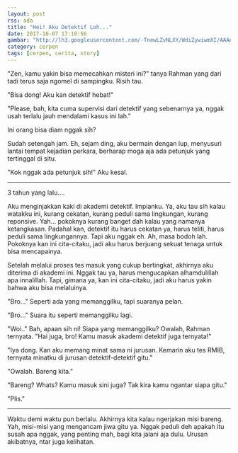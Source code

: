 ```yaml
---
layout: post
rss: ada
title: "Hei! Aku Detektif Loh..."
date: 2017-10-07 17:10:56
gambar: "http://lh3.googleusercontent.com/-TnewLZvNLXY/WdiZywiwmXI/AAAAAAAACaQ/rpuoqNV4WOsvp2lhYT_1J0Cbr-woP9AXwCLcBGAs/s900/detective_conan_239_colour_by_teisson-d3iamvj.png"
category: cerpen
tags: [cerpen, cerita, story]
---
```


"Zen, kamu yakin bisa memecahkan misteri ini?" tanya Rahman yang dari tadi terus saja ngomel di sampingku. Risih tau.

"Bisa dong! Aku kan detektif hebat!"

"Please, bah, kita cuma supervisi dari detektif yang sebenarnya ya, nggak usah terlalu jauh mendalami kasus ini lah."

Ini orang bisa diam nggak sih?

Sudah setengah jam. Eh, sejam ding, aku bermain dengan lup, menyusuri lantai tempat kejadian perkara, berharap moga aja ada petunjuk yang tertinggal di situ.

"Kok nggak ada petunjuk sih!" Aku kesal.

---

3 tahun yang lalu....

Aku menginjakkan kaki di akademi detektif. Impianku. Ya, aku tau sih kalau watakku ini, kurang cekatan, kurang peduli sama lingkungan, kurang reponsive. Yah... pokoknya kurang banget dah kalau yang namanya ketangkasan. Padahal kan, detektif itu harus cekatan ya, harus teliti, harus peduli sama lingkungannya. Tapi aku nggak eh. Ah, masa bodoh lah. Pokoknya kan ini cita-citaku, jadi aku harus berjuang sekuat tenaga untuk bisa mencapainya.

Setelah melalui proses tes masuk yang cukup bertingkat, akhirnya aku diterima di akademi ini. Nggak tau ya, harus mengucapkan alhamdulillah apa innalillah. Tapi, gimana ya, kan ini cita-citaku, jadi aku harus yakin bahwa aku bisa melaluinya.

"Bro..." Seperti ada yang memanggilku, tapi suaranya pelan.

"Bro..." Suara itu seperti memanggilku lagi.

"Woi.." Bah, apaan sih ni! Siapa yang memanggilku? Owalah, Rahman ternyata. "Hai juga, bro! Kamu masuk akademi detektif juga ternyata!"

"Iya dong. Kan aku memang minat sama ni jurusan. Kemarin aku tes RMIB, ternyata minatku di jurusan detektif-detektif gitu."

"Owalah. Bareng kita."

"Bareng? Whats? Kamu masuk sini juga? Tak kira kamu ngantar siapa gitu."

"Plis."

---

Waktu demi waktu pun berlalu. Akhirnya kita kalau ngerjakan misi bareng. Yah, misi-misi yang mengancam jiwa gitu ya. Nggak peduli deh apakah itu susah apa nggak, yang penting mah, bagi kita jalani aja dulu. Urusan akibatnya, ntar juga kelihatan.